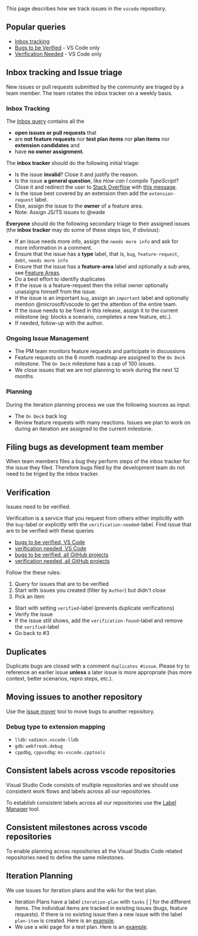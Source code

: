 This page describes how we track issues in the `vscode` repository.

## Popular queries

- [Inbox tracking](https://github.com/Microsoft/vscode/issues?utf8=%E2%9C%93&q=is%3Aopen+no%3Aassignee+-label%3Afeature-request+-label%3Atestplan-item+)
- [Bugs to be Verified](https://github.com/Microsoft/vscode/issues?utf8=%E2%9C%93&q=is%3Aissue%20label%3Abug%20-label%3Averified%20is%3Aclosed%20-label%3Aduplicate%20-label%3Ainvalid%20) - VS Code only
- [Verification Needed](https://github.com/Microsoft/vscode/issues?q=is%3Aissue+-label%3Averified+is%3Aclosed+label%3Averification-needed) - VS Code only


## Inbox tracking and Issue triage
New issues or pull requests submitted by the community are triaged by a team member. The team rotates the inbox tracker on a weekly basis.

### Inbox Tracking

The [Inbox query](https://github.com/Microsoft/vscode/issues?utf8=%E2%9C%93&q=is%3Aopen%20no%3Aassignee%20-label%3Afeature-request%20-label%3Atestplan-item%20-label%3Aplan-item%20-label%3Aextension-candidate) contains all the
- **open issues or pull requests** that
- are **not feature requests** nor **test plan items** nor **plan items** nor **extension candidates** and
- have **no owner assignment**.

The **inbox tracker** should do the following initial triage:
- Is the issue **invalid**? Close it and justify the reason.
- Is the issue **a general question**, like *How can I compile TypeScript*? Close it and redirect the user to [Stack Overflow](http://stackoverflow.com/questions/tagged/vscode) with [this message](https://gist.github.com/joaomoreno/960b4f643b2ff09bcdf7).
- Is the issue best covered by an extension then add the `extension-request` label.
- Else, assign the issue to the **owner** of a feature area.
- Note: Assign JS/TS issues to @wade

**Everyone** should do the following secondary triage to their assigned issues (the **inbox tracker** may do some of these steps too, if obvious):
- If an issue needs more info, assign the `needs more info` and ask for more information in a comment.
- Ensure that the issue has a **type** label, that is, `bug`, `feature-request`, `debt`, `needs more info`
- Ensure that the issue has a **feature-area** label and optionally a sub area, see [Feature Areas](https://github.com/Microsoft/vscode/wiki/Feature-Areas).
- Do a best effort to identify duplicates
- If the issue is a feature-request then the initial owner optionally unassigns himself from the issue. 
- If the issue is an important `bug`, assign an `important` label and optionally mention @microsoft/vscode to get the attention of the entire team.
- If the issue needs to be fixed in this release, assign it to the current milestone (eg: blocks a scenario, completes a new feature, etc.). 
- If needed, follow-up with the author.

### Ongoing Issue Management
- The PM team monitors feature requests and participate in discussions
- Feature requests on the 6 month roadmap are assigned to the `On Deck` milestone. The `On Deck` milestone has a cap of 100 issues.
- We close issues that we are not planning to work during the next 12 months 

### Planning
During the iteration planning process we use the following sources as input:
- The `On Deck` back log
- Review feature requests with many reactions.
Issues we plan to work on during an iteration are assigned to the current milestone.

## Filing bugs as development team member
When team members files a bug they perform steps of the inbox tracker for the issue they filed. Therefore bugs filed by the development team do not need to be triged by the inbox tracker. 
 
## Verification

Issues need to be verified.

Verification is a service that you request from others either implicitly with the `bug`-label or explicitly with the `verification-needed`-label. Find issue that are to be verified with these queries

- [bugs to be verified, VS Code](https://github.com/Microsoft/vscode/issues?utf8=%E2%9C%93&q=is%3Aissue%20label%3Abug%20-label%3Averified%20is%3Aclosed%20-label%3Aduplicate%20-label%3Ainvalid%20)
- [verification needed, VS Code](https://github.com/Microsoft/vscode/issues?q=is%3Aissue+-label%3Averified+is%3Aclosed+label%3Averification-needed)
- [bugs to be verified, all GitHub projects](https://github.com/issues?utf8=✓&q=is%3Aissue+is%3Aclosed+-label%3Averified+label%3Abug+repo%3AMicrosoft%2Fvscode)
- [verification needed, all GitHub projects](https://github.com/issues?utf8=✓&q=is%3Aissue+is%3Aclosed+-label%3Averified+label%3Averification-needed)

Follow the these rules:

1. Query for issues that are to be verified
2. Start with issues you created (filter by `Author`) but didn't close
3. Pick an item
  - Start with setting `verified`-label (prevents duplicate verifications)
  - Verify the issue
  - If the issue still shows, add the `verification-found`-label and remove the `verified`-label
  - Go back to #3


## Duplicates
Duplicate bugs are closed with a comment `duplicates #issue`. Please try to reference an earlier issue **unless** a later issue is more appropriate (has more context, better scenarios, repro steps, etc.).

## Moving issues to another repository
Use the [issue mover](https://github-issue-mover.appspot.com/) tool to move bugs to another repository.

### Debug type to extension mapping

- `lldb`: `vadimcn.vscode-lldb`
- `gdb`: `webfreak.debug`
- `cppdbg`, `cppvsdbg`: `ms-vscode.cpptools`

## Consistent labels across vscode repositories

Visual Studio Code consists of multiple repositories and we should use consistent work flows and labels across all our repositories.

To establish consistent labels across all our repositories use the [Label Manager](http://www.dorukdestan.com/github-label-manager/) tool.

## Consistent milestones across vscode repositories

To enable planning across repositories all the Visual Studio Code related repositories need to define the same milestones.

## Iteration Planning
We use issues for iteration plans and the wiki for the test plan. 
- Iteration Plans have a label `iteration-plan` with `tasks` [ ] for the different items. The individual items are tracked in existing issues (bugs, feature requests). If there is no existing issue then a new issue with the label `plan-item` is created. Here is an [example](https://github.com/Microsoft/vscode/issues/917).
- We use a wiki page for a test plan. Here is an [example](https://github.com/Microsoft/vscode/wiki/December-Test-Plan).
